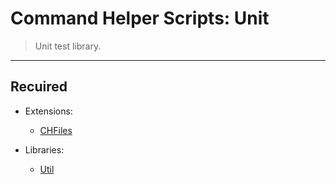 # Command Helper Scripts: Unit

>Unit test library.

***

## Recuired

- Extensions:
  - [CHFiles](https://letsbuild.net/jenkins/job/CHFiles/)

- Libraries:
  - [Util](https://github.com/Community-Cadabra-Project/CHUnit)